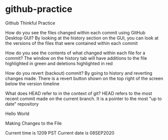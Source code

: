 # github-practice
Github Thinkful Practice

How do you see the files changed within each commit using GitHub Desktop GUI?
By looking at the history section on the GUI, you can look at the versions of the files that were contained within each commit

How do you see the contents of what changed within each file for a commit? 
The window on the history tab will have additions to the file highlighted in green and deletions highlighted in red

How do you revert (backout) commit? 
By going to history and reverting changes made. There is a revert button shown on the top right of the screen below the version timeline

What does HEAD refer to in the context of git? 
HEAD refers to the most recent commit made on the current branch. It is a pointer to the most "up to date" repository

Hello World

Making Changes to the File

Current time is 1209 PST
Current date is 08SEP2020
